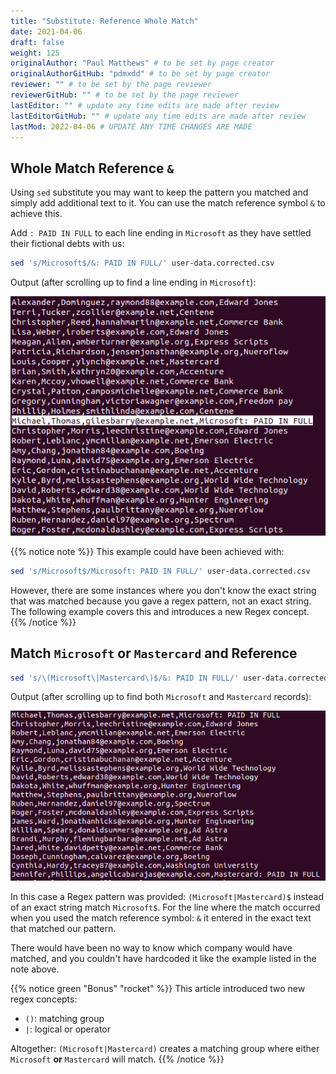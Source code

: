 ```yaml
---
title: "Substitute: Reference Whole Match"
date: 2021-04-06
draft: false
weight: 125
originalAuthor: "Paul Matthews" # to be set by page creator
originalAuthorGitHub: "pdmxdd" # to be set by page creator
reviewer: "" # to be set by the page reviewer
reviewerGitHub: "" # to be set by the page reviewer
lastEditor: "" # update any time edits are made after review
lastEditorGitHub: "" # update any time edits are made after review
lastMod: 2022-04-06 # UPDATE ANY TIME CHANGES ARE MADE
---
```


## Whole Match Reference `&`

Using `sed` substitute you may want to keep the pattern you matched and simply add additional text to it. You can use the match reference symbol `&` to achieve this. 

Add `: PAID IN FULL` to each line ending in `Microsoft` as they have settled their fictional debts with us:

```bash
sed 's/Microsoft$/&: PAID IN FULL/' user-data.corrected.csv
```

Output (after scrolling up to find a line ending in `Microsoft`):

![sed 's/Microsoft$/&: PAID IN FULL/' user-data.corrected.csv output](pictures/sed-microsoft.png?classes=border)

{{% notice note %}}
This example could have been achieved with:

```bash
sed 's/Microsoft$/Microsoft: PAID IN FULL/' user-data.corrected.csv
```

However, there are some instances where you don't know the exact string that was matched because you gave a regex pattern, not an exact string. The following example covers this and introduces a new Regex concept.
{{% /notice %}}

## Match `Microsoft` or `Mastercard` and Reference

```bash
sed 's/\(Microsoft\|Mastercard\)$/&: PAID IN FULL/' user-data.corrected.csv
```

Output (after scrolling up to find both `Microsoft` and `Mastercard` records):

![sed 's/\(Microsoft\|Mastercard\)$/&: PAID IN FULL/' user-data.corrected.csv output](pictures/sed-microsoft-mastercard.png?classes=border)

In this case a Regex pattern was provided: `(Microsoft|Mastercard)$` instead of an exact string match `Microsoft$`. For the line where the match occurred when you used the match reference symbol: `&` it entered in the exact text that matched our pattern. 

There would have been no way to know which company would have matched, and you couldn't have hardcoded it like the example listed in the note above.

{{% notice green "Bonus" "rocket" %}}
This article introduced two new regex concepts:

- `()`: matching group
- `|`: logical or operator

Altogether: `(Microsoft|Mastercard)` creates a matching group where either `Microsoft` **or** `Mastercard` will match.
{{% /notice %}}